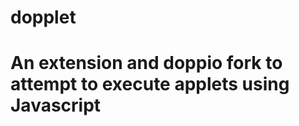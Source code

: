 # dopplet
An extension and doppio fork to attempt to execute applets using Javascript
===========================================================
